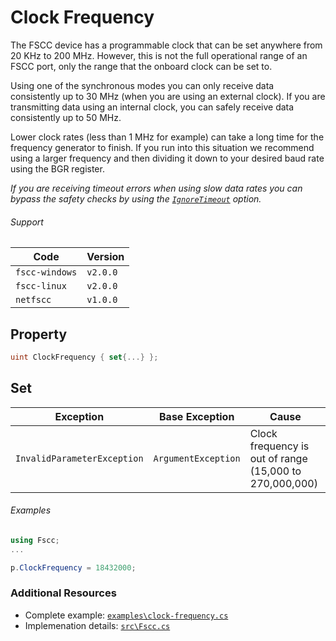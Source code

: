 # Clock Frequency

The FSCC device has a programmable clock that can be set anywhere from
20 KHz to 200 MHz. However, this is not the full operational range of an
FSCC port, only the range that the onboard clock can be set to.

Using one of the synchronous modes you can only receive data consistently
up to 30 MHz (when you are using an external clock). If you are transmitting
data using an internal clock, you can safely receive data consistently up to 50 MHz.

Lower clock rates (less than 1 MHz for example) can take a long time for 
the frequency generator to finish. If you run into this situation we 
recommend using a larger frequency and then dividing it down to your 
desired baud rate using the BGR register.

_If you are receiving timeout errors when using slow data rates you can bypass
the safety checks by using the 
[`IgnoreTimeout`](https://github.com/commtech/netfscc/blob/master/docs/ignore-timeout.md)
option._

###### Support
| Code           | Version
| -------------- | --------
| `fscc-windows` | `v2.0.0` 
| `fscc-linux`   | `v2.0.0` 
| `netfscc`      | `v1.0.0`


## Property
```c#
uint ClockFrequency { set{...} };
```

## Set

| Exception                   | Base Exception      | Cause
| --------------------------- | ------------------- | ---------------------------------
| `InvalidParameterException` | `ArgumentException` | Clock frequency is out of range (15,000 to 270,000,000)

###### Examples
```c#
using Fscc;
...

p.ClockFrequency = 18432000;
```


### Additional Resources
- Complete example: [`examples\clock-frequency.cs`](https://github.com/commtech/netfscc/blob/master/examples/clock-frequency.cs)
- Implemenation details: [`src\Fscc.cs`](https://github.com/commtech/netfscc/blob/master/src/Fscc.cs)
